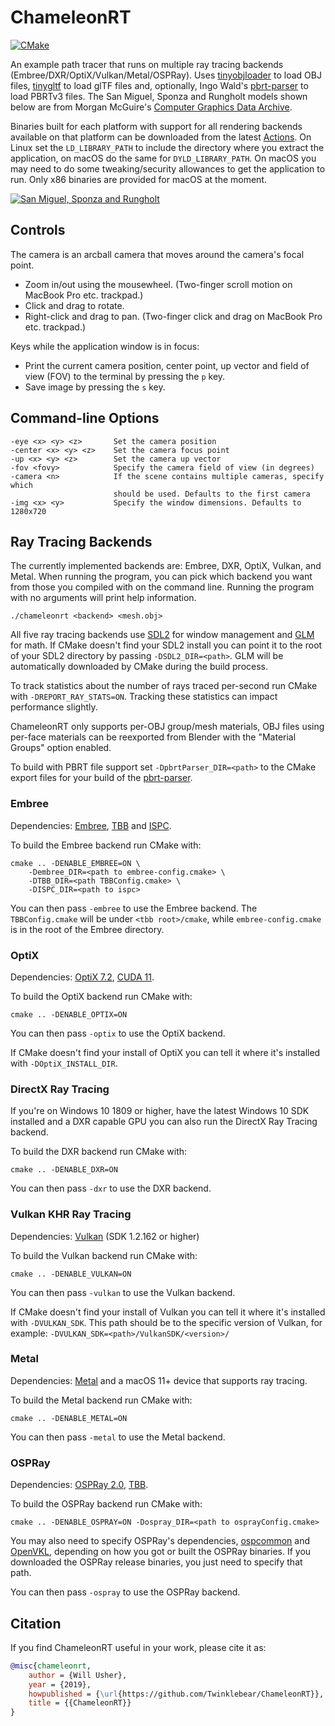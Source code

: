 # ChameleonRT

[![CMake](https://github.com/Twinklebear/ChameleonRT/actions/workflows/cmake.yml/badge.svg)](https://github.com/Twinklebear/ChameleonRT/actions/workflows/cmake.yml)

An example path tracer that runs on multiple ray tracing backends (Embree/DXR/OptiX/Vulkan/Metal/OSPRay).
Uses [tinyobjloader](https://github.com/syoyo/tinyobjloader) to load OBJ files,
[tinygltf](https://github.com/syoyo/tinygltf) to load glTF files and, optionally,
Ingo Wald's [pbrt-parser](https://github.com/ingowald/pbrt-parser) to load PBRTv3 files.
The San Miguel,
Sponza and Rungholt models shown below are from Morgan McGuire's [Computer Graphics Data Archive](https://casual-effects.com/data/).

Binaries built for each platform with support for all rendering backends available on that platform
can be downloaded from the latest [Actions](https://github.com/Twinklebear/ChameleonRT/actions).
On Linux set the `LD_LIBRARY_PATH` to include the directory where you extract the
application, on macOS do the same for `DYLD_LIBRARY_PATH`. On macOS you may need to do some
tweaking/security allowances to get the application to run. Only x86 binaries are provided for macOS at the moment.

[![San Miguel, Sponza and Rungholt](https://i.imgur.com/tKZYjzn.jpg)](https://i.imgur.com/pVhQK3j.jpg)

## Controls

The camera is an arcball camera that moves around the camera's focal point.

- Zoom in/out using the mousewheel. (Two-finger scroll motion on MacBook Pro etc. trackpad.)
- Click and drag to rotate.
- Right-click and drag to pan. (Two-finger click and drag on MacBook Pro etc. trackpad.)

Keys while the application window is in focus:

- Print the current camera position, center point, up vector and field of view (FOV) to the terminal by pressing the `p` key.
- Save image by pressing the `s` key.

## Command-line Options

```text
-eye <x> <y> <z>       Set the camera position
-center <x> <y> <z>    Set the camera focus point
-up <x> <y> <z>        Set the camera up vector
-fov <fovy>            Specify the camera field of view (in degrees)
-camera <n>            If the scene contains multiple cameras, specify which
                       should be used. Defaults to the first camera
-img <x> <y>           Specify the window dimensions. Defaults to 1280x720
```

## Ray Tracing Backends  

The currently implemented backends are: Embree, DXR, OptiX, Vulkan, and Metal.
When running the program, you can pick which backend you want from
those you compiled with on the command line. Running the program with no
arguments will print help information.

```
./chameleonrt <backend> <mesh.obj>
```

All five ray tracing backends use [SDL2](https://www.libsdl.org/index.php) for window management
and [GLM](https://github.com/g-truc/glm) for math.
If CMake doesn't find your SDL2 install you can point it to the root
of your SDL2 directory by passing `-DSDL2_DIR=<path>`. GLM will be automatically
downloaded by CMake during the build process.

To track statistics about the number of rays traced per-second
run CMake with `-DREPORT_RAY_STATS=ON`. Tracking these statistics can
impact performance slightly.

ChameleonRT only supports per-OBJ group/mesh materials, OBJ files using per-face materials
can be reexported from Blender with the "Material Groups" option enabled.

To build with PBRT file support set `-DpbrtParser_DIR=<path>` to the CMake export files for
your build of the [pbrt-parser](https://github.com/ingowald/pbrt-parser).

### Embree

Dependencies: [Embree](https://embree.github.io/),
[TBB](https://www.threadingbuildingblocks.org/) and [ISPC](https://ispc.github.io/).

To build the Embree backend run CMake with:

```
cmake .. -DENABLE_EMBREE=ON \
	-Dembree_DIR=<path to embree-config.cmake> \
	-DTBB_DIR=<path TBBConfig.cmake> \
	-DISPC_DIR=<path to ispc>
```

You can then pass `-embree` to use the Embree backend. The `TBBConfig.cmake` will
be under `<tbb root>/cmake`, while `embree-config.cmake` is in the root of the
Embree directory.

### OptiX

Dependencies: [OptiX 7.2](https://developer.nvidia.com/optix), [CUDA 11](https://developer.nvidia.com/cuda-zone).

To build the OptiX backend run CMake with:

```
cmake .. -DENABLE_OPTIX=ON
```

You can then pass `-optix` to use the OptiX backend.

If CMake doesn't find your install of OptiX you can tell it where
it's installed with `-DOptiX_INSTALL_DIR`.

### DirectX Ray Tracing

If you're on Windows 10 1809 or higher, have the latest Windows 10 SDK installed and a DXR
capable GPU you can also run the DirectX Ray Tracing backend.

To build the DXR backend run CMake with:

```
cmake .. -DENABLE_DXR=ON
```

You can then pass `-dxr` to use the DXR backend.

### Vulkan KHR Ray Tracing

Dependencies: [Vulkan](https://vulkan.lunarg.com/) (SDK 1.2.162 or higher)

To build the Vulkan backend run CMake with:

```
cmake .. -DENABLE_VULKAN=ON
```

You can then pass `-vulkan` to use the Vulkan backend.

If CMake doesn't find your install of Vulkan you can tell it where it's
installed with `-DVULKAN_SDK`. This path should be to the specific version
of Vulkan, for example: `-DVULKAN_SDK=<path>/VulkanSDK/<version>/`

### Metal

Dependencies: [Metal](https://developer.apple.com/metal/) and a macOS 11+ device that supports ray tracing.

To build the Metal backend run CMake with:

```
cmake .. -DENABLE_METAL=ON
```

You can then pass `-metal` to use the Metal backend.

### OSPRay

Dependencies: [OSPRay 2.0](http://www.ospray.org/), [TBB](https://www.threadingbuildingblocks.org/).

To build the OSPRay backend run CMake with:

```
cmake .. -DENABLE_OSPRAY=ON -Dospray_DIR=<path to osprayConfig.cmake>
```

You may also need to specify OSPRay's dependencies,
[ospcommon](https://github.com/ospray/ospcommon) and [OpenVKL](https://github.com/openvkl/openvkl),
depending on how you got or built the OSPRay binaries.
If you downloaded the OSPRay release binaries, you just need to
specify that path.

You can then pass `-ospray` to use the OSPRay backend.

## Citation

If you find ChameleonRT useful in your work, please cite it as:

```bibtex
@misc{chameleonrt,
	author = {Will Usher},
	year = {2019},
	howpublished = {\url{https://github.com/Twinklebear/ChameleonRT}},
	title = {{ChameleonRT}}
} 
```
